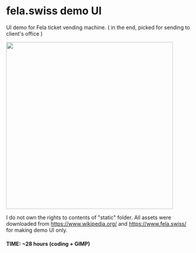 # fela.swiss demo UI

UI demo for Fela ticket vending machine. ( in the end, picked for sending to client's office )

<img src="resources/20231204_103138.jpg" width="450"> 

I do not own the rights to contents of "static" folder. 
All assets were downloaded from https://www.wikipedia.org/
and https://www.fela.swiss/ for making demo UI only.

#### TIME: ~28 hours (coding + GIMP) 
